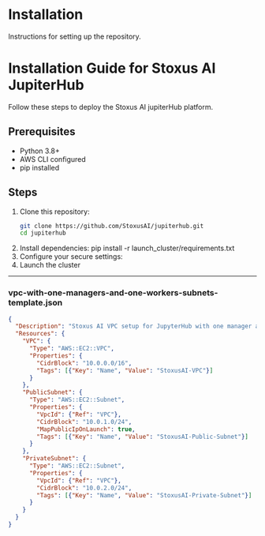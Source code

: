 # Installation

Instructions for setting up the repository.

# Installation Guide for Stoxus AI JupiterHub

Follow these steps to deploy the Stoxus AI jupiterHub platform.

## Prerequisites
- Python 3.8+
- AWS CLI configured
- pip installed

## Steps
1. Clone this repository:
   ```bash
   git clone https://github.com/StoxusAI/jupiterhub.git
   cd jupiterhub
2. Install dependencies:
   pip install -r launch_cluster/requirements.txt
3. Configure your secure settings:
4. Launch the cluster

---

### **vpc-with-one-managers-and-one-workers-subnets-template.json**
```json
{
  "Description": "Stoxus AI VPC setup for JupyterHub with one manager and one worker subnet",
  "Resources": {
    "VPC": {
      "Type": "AWS::EC2::VPC",
      "Properties": {
        "CidrBlock": "10.0.0.0/16",
        "Tags": [{"Key": "Name", "Value": "StoxusAI-VPC"}]
      }
    },
    "PublicSubnet": {
      "Type": "AWS::EC2::Subnet",
      "Properties": {
        "VpcId": {"Ref": "VPC"},
        "CidrBlock": "10.0.1.0/24",
        "MapPublicIpOnLaunch": true,
        "Tags": [{"Key": "Name", "Value": "StoxusAI-Public-Subnet"}]
      }
    },
    "PrivateSubnet": {
      "Type": "AWS::EC2::Subnet",
      "Properties": {
        "VpcId": {"Ref": "VPC"},
        "CidrBlock": "10.0.2.0/24",
        "Tags": [{"Key": "Name", "Value": "StoxusAI-Private-Subnet"}]
      }
    }
  }
}
